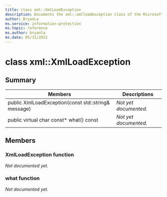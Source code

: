 ```yaml
---
title: class xml::XmlLoadException 
description: Documents the xml::xmlloadexception class of the Microsoft Information Protection (MIP) SDK.
author: BryanLa
ms.service: information-protection
ms.topic: reference
ms.author: bryanla
ms.date: 05/31/2022
---
```


# class xml::XmlLoadException 
  
## Summary
 Members                        | Descriptions                                
--------------------------------|---------------------------------------------
public XmlLoadException(const std::string& message)  | _Not yet documented._
public virtual char const* what() const  | _Not yet documented._
  
## Members
  
### XmlLoadException function
_Not documented yet._

  
### what function
_Not documented yet._

